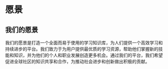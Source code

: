 # 愿景

## 我们的愿景

我们的愿景是打造一个全面而易于使用的学习知识库，为人们提供一个高效学习和持续进步的平台。我们致力于为用户提供最优质的学习资源，帮助他们掌握新的技能和知识，并为他们的个人和职业发展创造更多机会。通过我们的平台，我们希望促进全球社区的知识共享和合作，为推动社会进步和创新做出积极的贡献。
